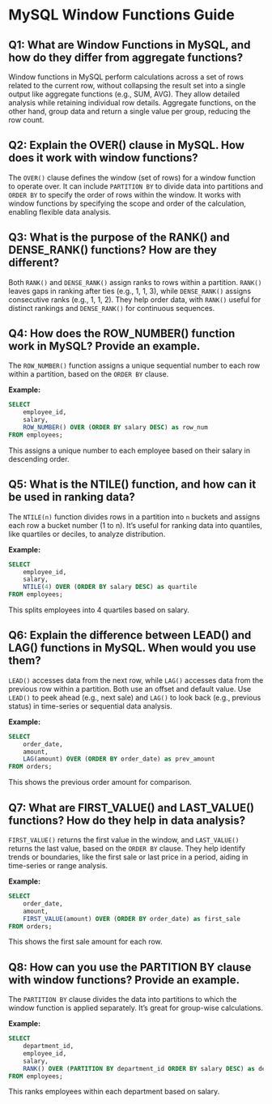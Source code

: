 # MySQL Window Functions Guide

## Q1: What are Window Functions in MySQL, and how do they differ from aggregate functions?

Window functions in MySQL perform calculations across a set of rows related to the current row, without collapsing the result set into a single output like aggregate functions (e.g., SUM, AVG). They allow detailed analysis while retaining individual row details. Aggregate functions, on the other hand, group data and return a single value per group, reducing the row count.

## Q2: Explain the OVER() clause in MySQL. How does it work with window functions?

The `OVER()` clause defines the window (set of rows) for a window function to operate over. It can include `PARTITION BY` to divide data into partitions and `ORDER BY` to specify the order of rows within the window. It works with window functions by specifying the scope and order of the calculation, enabling flexible data analysis.

## Q3: What is the purpose of the RANK() and DENSE_RANK() functions? How are they different?

Both `RANK()` and `DENSE_RANK()` assign ranks to rows within a partition. `RANK()` leaves gaps in ranking after ties (e.g., 1, 1, 3), while `DENSE_RANK()` assigns consecutive ranks (e.g., 1, 1, 2). They help order data, with `RANK()` useful for distinct rankings and `DENSE_RANK()` for continuous sequences.

## Q4: How does the ROW_NUMBER() function work in MySQL? Provide an example.

The `ROW_NUMBER()` function assigns a unique sequential number to each row within a partition, based on the `ORDER BY` clause.  

**Example:**
```sql
SELECT 
    employee_id,
    salary,
    ROW_NUMBER() OVER (ORDER BY salary DESC) as row_num
FROM employees;
```
This assigns a unique number to each employee based on their salary in descending order.

## Q5: What is the NTILE() function, and how can it be used in ranking data?

The `NTILE(n)` function divides rows in a partition into `n` buckets and assigns each row a bucket number (1 to n). It’s useful for ranking data into quantiles, like quartiles or deciles, to analyze distribution.

**Example:**
```sql
SELECT 
    employee_id,
    salary,
    NTILE(4) OVER (ORDER BY salary DESC) as quartile
FROM employees;
```
This splits employees into 4 quartiles based on salary.

## Q6: Explain the difference between LEAD() and LAG() functions in MySQL. When would you use them?

`LEAD()` accesses data from the next row, while `LAG()` accesses data from the previous row within a partition. Both use an offset and default value. Use `LEAD()` to peek ahead (e.g., next sale) and `LAG()` to look back (e.g., previous status) in time-series or sequential data analysis.

**Example:**
```sql
SELECT 
    order_date,
    amount,
    LAG(amount) OVER (ORDER BY order_date) as prev_amount
FROM orders;
```
This shows the previous order amount for comparison.

## Q7: What are FIRST_VALUE() and LAST_VALUE() functions? How do they help in data analysis?

`FIRST_VALUE()` returns the first value in the window, and `LAST_VALUE()` returns the last value, based on the `ORDER BY` clause. They help identify trends or boundaries, like the first sale or last price in a period, aiding in time-series or range analysis.

**Example:**
```sql
SELECT 
    order_date,
    amount,
    FIRST_VALUE(amount) OVER (ORDER BY order_date) as first_sale
FROM orders;
```
This shows the first sale amount for each row.

## Q8: How can you use the PARTITION BY clause with window functions? Provide an example.

The `PARTITION BY` clause divides the data into partitions to which the window function is applied separately. It’s great for group-wise calculations.

**Example:**
```sql
SELECT 
    department_id,
    employee_id,
    salary,
    RANK() OVER (PARTITION BY department_id ORDER BY salary DESC) as dept_rank
FROM employees;
```
This ranks employees within each department based on salary.